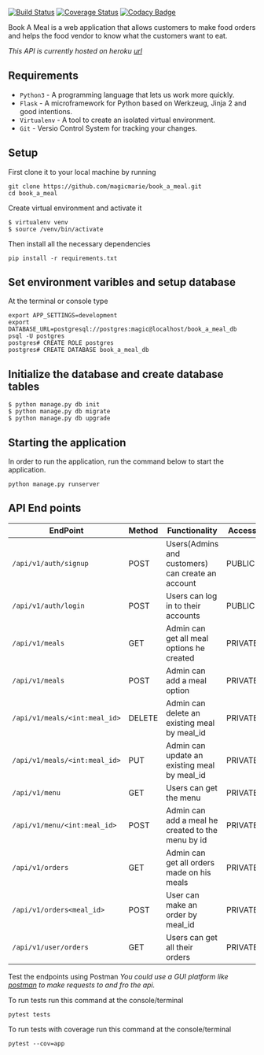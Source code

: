 [![Build Status](https://travis-ci.org/magicmarie/book_a_meal.svg?branch=flask%3Dapi-databases)](https://travis-ci.org/magicmarie/book_a_meal)
[![Coverage Status](https://coveralls.io/repos/github/magicmarie/book_a_meal/badge.svg?branch=flask%3Dapi-databases)](https://coveralls.io/github/magicmarie/book_a_meal?branch=flask%3Dapi-databases)
[![Codacy Badge](https://api.codacy.com/project/badge/Grade/9c86a6940c82472ea181f0adecd25390)](https://www.codacy.com/app/magicmarie/book_a_meal?utm_source=github.com&amp;utm_medium=referral&amp;utm_content=magicmarie/book_a_meal&amp;utm_campaign=Badge_Grade)


Book A Meal  is a web application  that allows customers to make food orders and
helps the food vendor to know what the customers want to eat.

*This API is currently hosted on heroku [url](https://book-a-meal-api-db.herokuapp.com/apidocs/#)*

## Requirements
- `Python3` - A programming language that lets us work more quickly.
- `Flask` - A microframework for Python based on Werkzeug, Jinja 2 and good intentions.
- `Virtualenv` - A tool to create an isolated virtual environment.
- `Git` - Versio Control System for tracking your changes.

## Setup
First clone it to your local machine by running
```
git clone https://github.com/magicmarie/book_a_meal.git
cd book_a_meal
```
Create virtual environment and activate it
```
$ virtualenv venv
$ source /venv/bin/activate
```
Then install all the necessary dependencies
```
pip install -r requirements.txt
```
## Set environment varibles and setup database
At the terminal or console type
```
export APP_SETTINGS=development
export DATABASE_URL=postgresql://postgres:magic@localhost/book_a_meal_db
psql -U postgres
postgres# CREATE ROLE postgres
postgres# CREATE DATABASE book_a_meal_db
```

## Initialize the database and create database tables
```
$ python manage.py db init
$ python manage.py db migrate
$ python manage.py db upgrade
```
## Starting the application
In order to run the application, run the command below to start the application.
```
python manage.py runserver
```

## API End points
| EndPoint                       | Method | Functionality                                     | Access
| ------------------------------ | ------ | --------------------------------------------------| --------
| `/api/v1/auth/signup`          | POST   | Users(Admins and customers) can create an account | PUBLIC
| `/api/v1/auth/login`           | POST   | Users can log in to their accounts                | PUBLIC
| `/api/v1/meals`                | GET    | Admin can get all meal options he created         | PRIVATE
| `/api/v1/meals`                | POST   | Admin can add a meal option                       | PRIVATE 
| `/api/v1/meals/<int:meal_id>`   | DELETE | Admin can delete an existing meal by meal_id      | PRIVATE
| `/api/v1/meals/<int:meal_id>`   | PUT    | Admin can update an existing meal by meal_id      | PRIVATE
| `/api/v1/menu`                 | GET    | Users can get the menu                            | PRIVATE
| `/api/v1/menu/<int:meal_id>`   | POST   | Admin can add a meal he created to the menu by id | PRIVATE
| `/api/v1/orders`               | GET    | Admin can get all orders made on his meals        | PRIVATE
| `/api/v1/orders<meal_id>`      | POST   | User can make an order by meal_id                 | PRIVATE      
| `/api/v1/user/orders`          | GET    | Users can get all their orders                    | PRIVATE

Test the endpoints using Postman
*You could use a GUI platform like [postman](https://www.getpostman.com/) to make requests to and fro the api.*

To run tests run this command at the console/terminal
```
pytest tests
```
To run tests with coverage run this command at the console/terminal
```
pytest --cov=app
```

